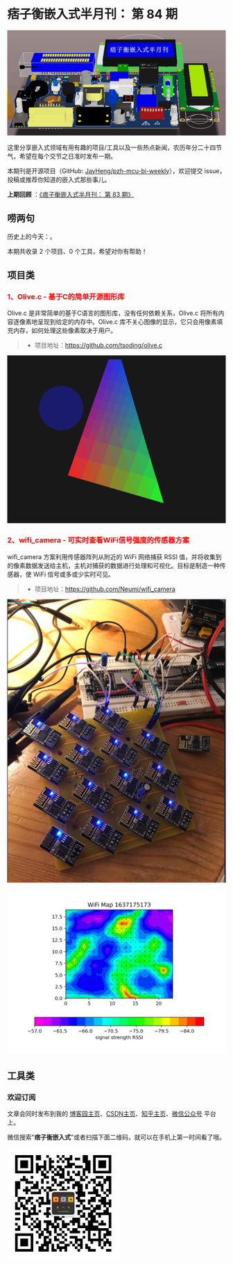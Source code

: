 # 痞子衡嵌入式半月刊： 第 84 期

![](https://raw.githubusercontent.com/JayHeng/pzh-mcu-bi-weekly/master/pics/pzh_mcu_bi_weekly.PNG)

这里分享嵌入式领域有用有趣的项目/工具以及一些热点新闻，农历年分二十四节气，希望在每个交节之日准时发布一期。

本期刊是开源项目（GitHub: [JayHeng/pzh-mcu-bi-weekly](https://github.com/JayHeng/pzh-mcu-bi-weekly)），欢迎提交 issue，投稿或推荐你知道的嵌入式那些事儿。

**上期回顾** ：[《痞子衡嵌入式半月刊： 第 83 期》](https://www.cnblogs.com/henjay724/p/17781257.html)

## 唠两句

历史上的今天：。

本期共收录 2 个项目、0 个工具，希望对你有帮助！

## 项目类

### <font color="red">1、Olive.c - 基于C的简单开源图形库</font>

Olive.c 是非常简单的基于C语言的图形库，没有任何依赖关系，Olive.c 将所有内容逐像素地呈现到给定的内存中。Olive.c 库不关心图像的显示，它只会用像素填充内存，如何处理这些像素取决于用户。

> * 项目地址：https://github.com/tsoding/olive.c

![](https://raw.githubusercontent.com/JayHeng/pzh-mcu-bi-weekly/master/pics/issue-084/Olive_c.gif)

### <font color="red">2、wifi_camera - 可实时查看WiFi信号强度的传感器方案</font>

wifi_camera 方案利用传感器阵列从附近的 WiFi 网络捕获 RSSI 值，并将收集到的像素数据发送给主机，主机对捕获的数据进行处理和可视化。目标是制造一种传感器，使 WiFi 信号或多或少实时可见。

> * 项目地址：https://github.com/Neumi/wifi_camera

![](https://raw.githubusercontent.com/JayHeng/pzh-mcu-bi-weekly/master/pics/issue-084/wifi_camera.png)

![](https://raw.githubusercontent.com/JayHeng/pzh-mcu-bi-weekly/master/pics/issue-084/wifi_camera.gif)

## 工具类


### 欢迎订阅

文章会同时发布到我的 [博客园主页](https://www.cnblogs.com/henjay724/)、[CSDN主页](https://blog.csdn.net/henjay724)、[知乎主页](https://www.zhihu.com/people/henjay724)、[微信公众号](http://weixin.sogou.com/weixin?type=1&query=痞子衡嵌入式) 平台上。

微信搜索"__痞子衡嵌入式__"或者扫描下面二维码，就可以在手机上第一时间看了哦。

![](https://raw.githubusercontent.com/JayHeng/pzhmcu-picture/master/wechat/pzhMcu_qrcode_258x258.jpg)

